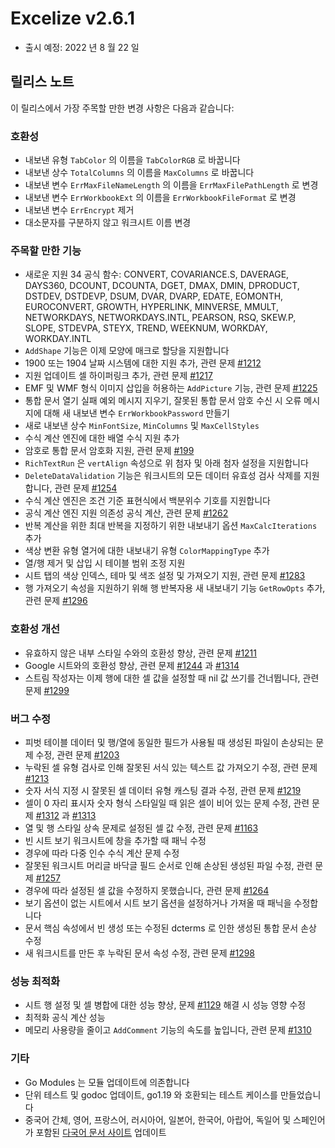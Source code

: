 # Excelize v2.6.1

* 출시 예정: 2022 년 8 월 22 일

## 릴리스 노트

이 릴리스에서 가장 주목할 만한 변경 사항은 다음과 같습니다:

### 호환성

* 내보낸 유형 `TabColor` 의 이름을 `TabColorRGB` 로 바꿉니다
* 내보낸 상수 `TotalColumns` 의 이름을 `MaxColumns` 로 바꿉니다
* 내보낸 변수 `ErrMaxFileNameLength` 의 이름을 `ErrMaxFilePathLength` 로 변경
* 내보낸 변수 `ErrWorkbookExt` 의 이름을 `ErrWorkbookFileFormat` 로 변경
* 내보낸 변수 `ErrEncrypt` 제거
* 대소문자를 구분하지 않고 워크시트 이름 변경

### 주목할 만한 기능

* 새로운 지원 34 공식 함수: CONVERT, COVARIANCE.S, DAVERAGE, DAYS360, DCOUNT, DCOUNTA, DGET, DMAX, DMIN, DPRODUCT, DSTDEV, DSTDEVP, DSUM, DVAR, DVARP, EDATE, EOMONTH, EUROCONVERT, GROWTH, HYPERLINK, MINVERSE, MMULT, NETWORKDAYS, NETWORKDAYS.INTL, PEARSON, RSQ, SKEW.P, SLOPE, STDEVPA, STEYX, TREND, WEEKNUM, WORKDAY, WORKDAY.INTL
* `AddShape` 기능은 이제 모양에 매크로 할당을 지원합니다
* 1900 또는 1904 날짜 시스템에 대한 지원 추가, 관련 문제 [#1212](https://github.com/xuri/excelize/issues/1212)
* 지원 업데이트 셀 하이퍼링크 추가, 관련 문제 [#1217](https://github.com/xuri/excelize/issues/1217)
* EMF 및 WMF 형식 이미지 삽입을 허용하는 `AddPicture` 기능, 관련 문제 [#1225](https://github.com/xuri/excelize/issues/1225)
* 통합 문서 열기 실패 예외 메시지 지우기, 잘못된 통합 문서 암호 수신 시 오류 메시지에 대해 새 내보낸 변수 `ErrWorkbookPassword` 만들기
* 새로 내보낸 상수 `MinFontSize`, `MinColumns` 및 `MaxCellStyles`
* 수식 계산 엔진에 대한 배열 수식 지원 추가
* 암호로 통합 문서 암호화 지원, 관련 문제 [#199](https://github.com/xuri/excelize/issues/199)
* `RichTextRun` 은 `vertAlign` 속성으로 위 첨자 및 아래 첨자 설정을 지원합니다
* `DeleteDataValidation` 기능은 워크시트의 모든 데이터 유효성 검사 삭제를 지원합니다, 관련 문제 [#1254](https://github.com/xuri/excelize/issues/1254)
* 수식 계산 엔진은 조건 기준 표현식에서 백분위수 기호를 지원합니다
* 공식 계산 엔진 지원 의존성 공식 계산, 관련 문제 [#1262](https://github.com/xuri/excelize/issues/1262)
* 반복 계산을 위한 최대 반복을 지정하기 위한 내보내기 옵션 `MaxCalcIterations` 추가
* 색상 변환 유형 열거에 대한 내보내기 유형 `ColorMappingType` 추가
* 열/행 제거 및 삽입 시 테이블 범위 조정 지원
* 시트 탭의 색상 인덱스, 테마 및 색조 설정 및 가져오기 지원, 관련 문제 [#1283](https://github.com/xuri/excelize/issues/1283)
* 행 가져오기 속성을 지원하기 위해 행 반복자용 새 내보내기 기능 `GetRowOpts` 추가, 관련 문제 [#1296](https://github.com/xuri/excelize/issues/1296)

### 호환성 개선

* 유효하지 않은 내부 스타일 수와의 호환성 향상, 관련 문제 [#1211](https://github.com/xuri/excelize/issues/1211)
* Google 시트와의 호환성 향상, 관련 문제 [#1244](https://github.com/xuri/excelize/issues/1244) 과 [#1314](https://github.com/xuri/excelize/issues/1314)
* 스트림 작성자는 이제 행에 대한 셀 값을 설정할 때 nil 값 쓰기를 건너뜁니다, 관련 문제 [#1299](https://github.com/xuri/excelize/issues/1299)

### 버그 수정

* 피벗 테이블 데이터 및 행/열에 동일한 필드가 사용될 때 생성된 파일이 손상되는 문제 수정, 관련 문제 [#1203](https://github.com/xuri/excelize/issues/1203)
* 누락된 셀 유형 검사로 인해 잘못된 서식 있는 텍스트 값 가져오기 수정, 관련 문제 [#1213](https://github.com/xuri/excelize/issues/1213)
* 숫자 서식 지정 시 잘못된 셀 데이터 유형 캐스팅 결과 수정, 관련 문제 [#1219](https://github.com/xuri/excelize/issues/1219)
* 셀이 0 자리 표시자 숫자 형식 스타일일 때 읽은 셀이 비어 있는 문제 수정, 관련 문제 [#1312](https://github.com/xuri/excelize/issues/1312) 과 [#1313](https://github.com/xuri/excelize/issues/1313)
* 열 및 행 스타일 상속 문제로 설정된 셀 값 수정, 관련 문제 [#1163](https://github.com/xuri/excelize/issues/1163)
* 빈 시트 보기 워크시트에 창을 추가할 때 패닉 수정
* 경우에 따라 다중 인수 수식 계산 문제 수정
* 잘못된 워크시트 머리글 바닥글 필드 순서로 인해 손상된 생성된 파일 수정, 관련 문제 [#1257](https://github.com/xuri/excelize/issues/1257)
* 경우에 따라 설정된 셀 값을 수정하지 못했습니다, 관련 문제 [#1264](https://github.com/xuri/excelize/issues/1264)
* 보기 옵션이 없는 시트에서 시트 보기 옵션을 설정하거나 가져올 때 패닉을 수정합니다
* 문서 핵심 속성에서 빈 생성 또는 수정된 dcterms 로 인한 생성된 통합 문서 손상 수정
* 새 워크시트를 만든 후 누락된 문서 속성 수정, 관련 문제 [#1298](https://github.com/xuri/excelize/issues/1298)

### 성능 최적화

* 시트 행 설정 및 셀 병합에 대한 성능 향상, 문제 [#1129](https://github.com/xuri/excelize/issues/1129) 해결 시 성능 영향 수정
* 최적화 공식 계산 성능
* 메모리 사용량을 줄이고 `AddComment` 기능의 속도를 높입니다, 관련 문제 [#1310](https://github.com/xuri/excelize/issues/1310)

### 기타

* Go Modules 는 모듈 업데이트에 의존합니다
* 단위 테스트 및 godoc 업데이트, go1.19 와 호환되는 테스트 케이스를 만들었습니다
* 중국어 간체, 영어, 프랑스어, 러시아어, 일본어, 한국어, 아랍어, 독일어 및 스페인어가 포함된 [다국어 문서 사이트](https://xuri.me/excelize) 업데이트

